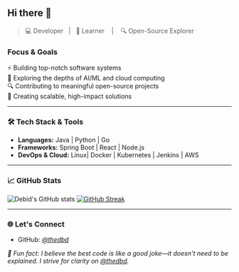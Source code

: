 ## Hi there 👋  
> 💻 Developer &nbsp;&nbsp;|&nbsp;&nbsp; 🚀 Learner &nbsp;&nbsp; | &nbsp;&nbsp; 🔍 Open-Source Explorer

### Focus & Goals
⚡️ Building top-notch software systems  
🚀 Exploring the depths of AI/ML and cloud computing  
🔍 Contributing to meaningful open-source projects  
🎯 Creating scalable, high-impact solutions

---

### 🛠️ Tech Stack & Tools
- **Languages:** Java | Python | Go
- **Frameworks:** Spring Boot | React | Node.js
- **DevOps & Cloud:** Linux| Docker | Kubernetes | Jenkins | AWS

---

### 📈 GitHub Stats
![Debid's GitHub stats](https://github-readme-stats.vercel.app/api?username=thedbd&show_icons=true&theme=vue-dark&count_private=true)
[![GitHub Streak](https://streak-stats.demolab.com?user=thedbd&theme=vue-dark)](https://git.io/streak-stats)

---

### 🌐 Let's Connect
- GitHub: *[@thedbd](https://github.com/thedbd)*

*🚀 Fun fact: I believe the best code is like a good joke—it doesn't need to be explained. I strive for clarity on [@thedbd](https://github.com/thedbd).*
